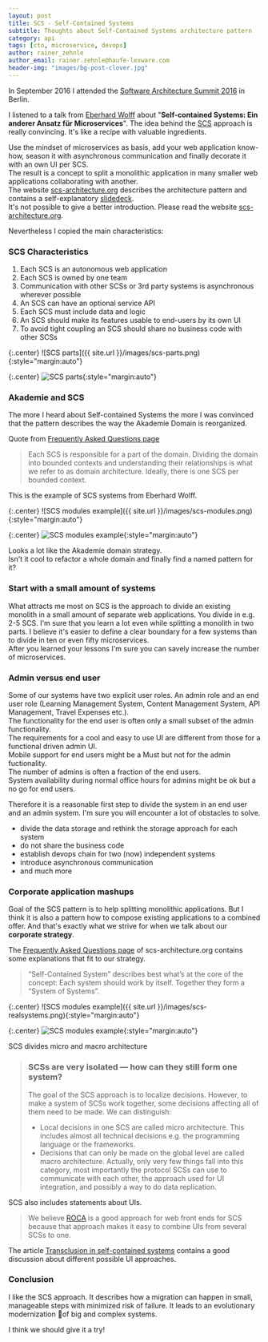```yaml
---
layout: post
title: SCS - Self-Contained Systems
subtitle: Thoughts about Self-Contained Systems architecture pattern  
category: api
tags: [cto, microservice, devops]
author: rainer_zehnle
author_email: rainer.zehnle@haufe-lexware.com 
header-img: "images/bg-post-clover.jpg"
---
```


In September 2016 I attended the [Software Architecture Summit 2016](http://software-architecture-summit.de/) in Berlin.

I listened to a talk from [Eberhard Wolff](https://www.innoq.com/de/staff/eberhard-wolff/) about "**Self-contained Systems: Ein anderer Ansatz für Microservices**".
The idea behind the [SCS](http://scs-architecture.org/) approach is really convincing. It's like a recipe with valuable ingredients.

Use the mindset of microservices as basis, add your web application know-how, season it with asynchronous communication and finally decorate it with an own UI per SCS.  
The result is a concept to split a monolithic application in many smaller web applications collaborating with another.  
The website [scs-architecture.org](http://scs-architecture.org/) describes the architecture pattern and contains a self-explanatory [slidedeck](https://speakerdeck.com/player/e74a068d06a949cdb358a55ca17d2dc5#).  
It's not possible to give a better introduction. Please read the website [scs-architecture.org](http://scs-architecture.org/). 

Nevertheless I copied the main characteristics:

### SCS Characteristics

1. Each SCS is an autonomous web application
2. Each SCS is owned by one team
3. Communication with other SCSs or 3rd party systems is asynchronous wherever possible
4. An SCS can have an optional service API
5. Each SCS must include data and logic
6. An SCS should make its features usable to end-users by its own UI
7. To avoid tight coupling an SCS should share no business code with other SCSs

{:.center}
![SCS parts]({{ site.url }}/images/scs-parts.png){:style="margin:auto"}

{:.center}
![SCS parts](https://raw.githubusercontent.com/Kodrafo/Kodrafo.github.io/master/images/scs-parts.png){:style="margin:auto"}

### Akademie and SCS

The more I heard about Self-contained Systems the more I was convinced that the pattern describes the way the Akademie Domain is reorganized.

Quote from [Frequently Asked Questions page](http://scs-architecture.org/faq.html)

> Each SCS is responsible for a part of the domain. Dividing the domain into bounded contexts and understanding their relationships is what we refer to as domain architecture. Ideally, there is one SCS per bounded context.

This is the example of SCS systems from Eberhard Wolff.  

{:.center}
![SCS modules example]({{ site.url }}/images/scs-modules.png){:style="margin:auto"}

{:.center}
![SCS modules example](https://raw.githubusercontent.com/Kodrafo/Kodrafo.github.io/master/images/scs-modules.png){:style="margin:auto"}

Looks a lot like the Akademie domain strategy.   
Isn't it cool to refactor a whole domain and finally find a named pattern for it?

### Start with a small amount of systems

What attracts me most on SCS is the approach to divide an existing monolith in a small amount of separate web applications.
You divide in e.g. 2-5 SCS. I'm sure that you learn a lot even while splitting a monolith in two parts.
I believe it's easier to define a clear boundary for a few systems than to divide in ten or even fifty microservices.  
After you learned your lessons I'm sure you can savely increase the number of microservices.

### Admin versus end user

Some of our systems have two explicit user roles. An admin role and an end user role (Learning Management System, Content Management System, API Management, Travel Expenses etc.).  
The functionality for the end user is often only a small subset of the admin functionality.   
The requirements for a cool and easy to use UI are different from those for a functional driven admin UI.   
Mobile support for end users might be a Must but not for the admin fuctionality.  
The number of admins is often a fraction of the end users.  
System availability during normal office hours for admins might be ok but a no go for end users.        

Therefore it is a reasonable first step to divide the system in an end user and an admin system.
I'm sure you will encounter a lot of obstacles to solve.  

* divide the data storage and rethink the storage approach for each system  
* do not share the business code  
* establish devops chain for two (now) independent systems  
* introduce asynchronous communication  
* and much more  

### Corporate application mashups

Goal of the SCS pattern is to help splitting monolithic applications.
But I think it is also a pattern how to compose existing applications to a combined offer.
And that's exactly what we strive for when we talk about our **corporate strategy**.

The [Frequently Asked Questions page](http://scs-architecture.org/faq.html) of scs-architecture.org contains some explanations that fit to our strategy.

> “Self-Contained System” describes best what’s at the core of the concept: Each system should work by itself. Together they form a “System of Systems”.

{:.center}
![SCS modules example]({{ site.url }}/images/scs-realsystems.png){:style="margin:auto"}

{:.center}
![SCS modules example](https://raw.githubusercontent.com/Kodrafo/Kodrafo.github.io/master/images/scs-realsystems.png){:style="margin:auto"}

SCS divides micro and macro architecture

> ### SCSs are very isolated — how can they still form one system?
>
> The goal of the SCS approach is to localize decisions. However, to make a system of SCSs work together, some decisions affecting all of them need to be made. We can distinguish:  
>
> * Local decisions in one SCS are called micro architecture. This includes almost all technical decisions e.g. the programming language or the frameworks.  
> * Decisions that can only be made on the global level are called macro architecture. Actually, only very few things fall into this category, most importantly the protocol SCSs can use to communicate with each other, the approach used for UI integration, and possibly a way to do data replication.  

SCS also includes statements about UIs.

> We believe [ROCA](http://roca-style.org/) is a good approach for web front ends for SCS because that approach makes it easy to combine UIs from several SCSs to one. 

The article [Transclusion in self-contained systems](https://www.innoq.com/en/blog/transclusion/) contains a good discussion about different possible UI approaches.

### Conclusion

I like the SCS approach. It describes how a migration can happen in small, manageable steps with minimized risk of failure.
It leads to an evolutionary modernization of big and complex systems.

I think we should give it a try!





